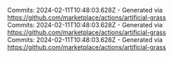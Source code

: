 Commits: 2024-02-11T10:48:03.628Z - Generated via https://github.com/marketplace/actions/artificial-grass
<br>
Commits: 2024-02-11T10:48:03.628Z - Generated via https://github.com/marketplace/actions/artificial-grass
<br>
Commits: 2024-02-11T10:48:03.628Z - Generated via https://github.com/marketplace/actions/artificial-grass
<br>
